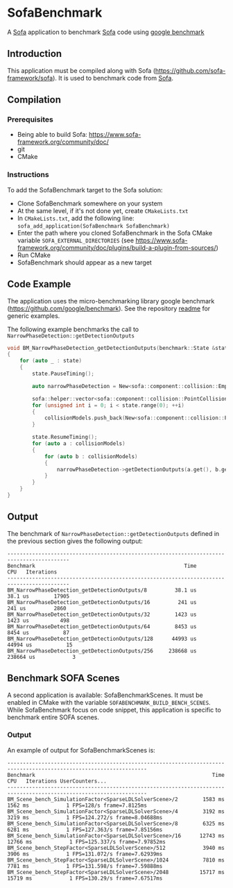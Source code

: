 # SofaBenchmark
A [Sofa](https://github.com/sofa-framework/sofa) application to benchmark [Sofa](https://github.com/sofa-framework/sofa) code using [google benchmark](https://github.com/google/benchmark)

## Introduction

This application must be compiled along with Sofa (https://github.com/sofa-framework/sofa). It is used to benchmark code from [Sofa](https://github.com/sofa-framework/sofa).

## Compilation

### Prerequisites

- Being able to build Sofa: https://www.sofa-framework.org/community/doc/
- git
- CMake

### Instructions

To add the SofaBenchmark target to the Sofa solution:
- Clone SofaBenchmark somewhere on your system
- At the same level, if it's not done yet, create `CMakeLists.txt`
- In `CMakeLists.txt`, add the following line: `sofa_add_application(SofaBenchmark SofaBenchmark)`
- Enter the path where you cloned SofaBenchmark in the Sofa CMake variable `SOFA_EXTERNAL_DIRECTORIES` (see https://www.sofa-framework.org/community/doc/plugins/build-a-plugin-from-sources/)
- Run CMake
- SofaBenchmark should appear as a new target

## Code Example

The application uses the micro-benchmarking library google benchmark (https://github.com/google/benchmark). See the repository [readme](https://github.com/google/benchmark#readme) for generic examples.

The following example benchmarks the call to `NarrowPhaseDetection::getDetectionOutputs`
```c++
void BM_NarrowPhaseDetection_getDetectionOutputs(benchmark::State &state)
{
    for (auto _ : state)
    {
        state.PauseTiming();

        auto narrowPhaseDetection = New<sofa::component::collision::EmptyNarrowPhaseDetection>();

        sofa::helper::vector<sofa::component::collision::PointCollisionModel<sofa::defaulttype::Vec3Types>::SPtr> collisionModels;
        for (unsigned int i = 0; i < state.range(0); ++i)
        {
            collisionModels.push_back(New<sofa::component::collision::PointCollisionModel<sofa::defaulttype::Vec3Types> >());
        }

        state.ResumeTiming();
        for (auto a : collisionModels)
        {
            for (auto b : collisionModels)
            {
                narrowPhaseDetection->getDetectionOutputs(a.get(), b.get());
            }
        }
    }
}
```

## Output

The benchmark of `NarrowPhaseDetection::getDetectionOutputs` defined in the previous section gives the following output:

```
------------------------------------------------------------------------------------------
Benchmark                                                Time             CPU   Iterations
------------------------------------------------------------------------------------------
BM_NarrowPhaseDetection_getDetectionOutputs/8         38.1 us         38.1 us        17905
BM_NarrowPhaseDetection_getDetectionOutputs/16         241 us          241 us         2860
BM_NarrowPhaseDetection_getDetectionOutputs/32        1423 us         1423 us          498
BM_NarrowPhaseDetection_getDetectionOutputs/64        8453 us         8454 us           87
BM_NarrowPhaseDetection_getDetectionOutputs/128      44993 us        44994 us           15
BM_NarrowPhaseDetection_getDetectionOutputs/256     238668 us       238664 us            3
```

## Benchmark SOFA Scenes

A second application is available: SofaBenchmarkScenes.
It must be enabled in CMake with the variable `SOFABENCHMARK_BUILD_BENCH_SCENES`.
While SofaBenchmark focus on code snippet, this application is specific to benchmark entire SOFA scenes.

### Output

An example of output for SofaBenchmarkScenes is:

```
-------------------------------------------------------------------------------------------------------------------
Benchmark                                                         Time             CPU   Iterations UserCounters...
-------------------------------------------------------------------------------------------------------------------
BM_Scene_bench_SimulationFactor<SparseLDLSolverScene>/2        1583 ms         1562 ms            1 FPS=128/s frame=7.8125ms
BM_Scene_bench_SimulationFactor<SparseLDLSolverScene>/4        3192 ms         3219 ms            1 FPS=124.272/s frame=8.04688ms
BM_Scene_bench_SimulationFactor<SparseLDLSolverScene>/8        6325 ms         6281 ms            1 FPS=127.363/s frame=7.85156ms
BM_Scene_bench_SimulationFactor<SparseLDLSolverScene>/16      12743 ms        12766 ms            1 FPS=125.337/s frame=7.97852ms
BM_Scene_bench_StepFactor<SparseLDLSolverScene>/512            3940 ms         3906 ms            1 FPS=131.072/s frame=7.62939ms
BM_Scene_bench_StepFactor<SparseLDLSolverScene>/1024           7810 ms         7781 ms            1 FPS=131.598/s frame=7.59888ms
BM_Scene_bench_StepFactor<SparseLDLSolverScene>/2048          15717 ms        15719 ms            1 FPS=130.29/s frame=7.67517ms

```

